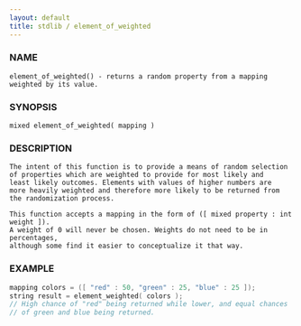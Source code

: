 ```yaml
---
layout: default
title: stdlib / element_of_weighted
---
```


### NAME

    element_of_weighted() - returns a random property from a mapping weighted by its value.

### SYNOPSIS

    mixed element_of_weighted( mapping )

### DESCRIPTION

    The intent of this function is to provide a means of random selection
    of properties which are weighted to provide for most likely and
    least likely outcomes. Elements with values of higher numbers are
    more heavily weighted and therefore more likely to be returned from
    the randomization process.
    
    This function accepts a mapping in the form of ([ mixed property : int weight ]).
    A weight of 0 will never be chosen. Weights do not need to be in percentages,
    although some find it easier to conceptualize it that way.


### EXAMPLE

```C
mapping colors = ([ "red" : 50, "green" : 25, "blue" : 25 ]);
string result = element_weighted( colors );
// High chance of "red" being returned while lower, and equal chances
// of green and blue being returned.
````

